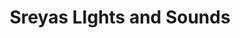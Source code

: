---
title: "Sreyas LIghts and Sounds"
url: /thrissur/sreyas-lights-and-sounds/
shop: storage rental
---